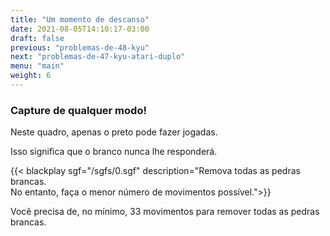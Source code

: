 ```yaml
---
title: "Um momento de descanso"
date: 2021-08-05T14:10:17-03:00
draft: false
previous: "problemas-de-48-kyu"
next: "problemas-de-47-kyu-atari-duplo"
menu: "main"
weight: 6
---
```


### Capture de qualquer modo!

Neste quadro, apenas o preto pode fazer jogadas.

Isso significa que o branco nunca lhe responderá.

{{< blackplay sgf="/sgfs/0.sgf" description="Remova todas as pedras brancas.<br />No entanto, faça o menor número de movimentos possível.">}} 

Você precisa de, no mínimo, 33 movimentos para remover todas as pedras brancas.


